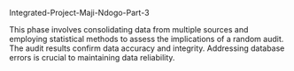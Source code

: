 Integrated-Project-Maji-Ndogo-Part-3

This phase involves consolidating data from multiple sources and employing statistical methods to assess the implications of a random audit. 
The audit results confirm data accuracy and integrity. Addressing database errors is crucial to maintaining data reliability. 